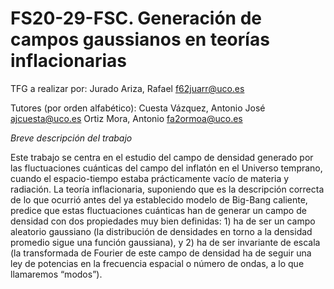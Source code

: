 # FS20-29-FSC. Generación de campos gaussianos en teorías inflacionarias

TFG a realizar por: Jurado Ariza, Rafael <f62juarr@uco.es>

Tutores (por orden alfabético):
Cuesta Vázquez, Antonio José <ajcuesta@uco.es>
Ortiz Mora, Antonio <fa2ormoa@uco.es>

_Breve descripción del trabajo_

Este trabajo se centra en el estudio del campo de densidad generado por las fluctuaciones cuánticas del campo del inflatón en el Universo temprano, cuando el espacio-tiempo estaba prácticamente vacío de materia y radiación. La teoría inflacionaria, suponiendo que es la descripción correcta de lo que ocurrió antes del ya establecido modelo de Big-Bang caliente, predice que estas fluctuaciones cuánticas han de generar un campo de densidad con dos propiedades muy bien definidas: 1) ha de ser un campo aleatorio gaussiano (la distribución de densidades en torno a la densidad promedio sigue una función gaussiana), y 2) ha de ser invariante de escala (la transformada de Fourier de este campo de densidad ha de seguir una ley de potencias en la frecuencia espacial o número de ondas, a lo que llamaremos “modos”).
